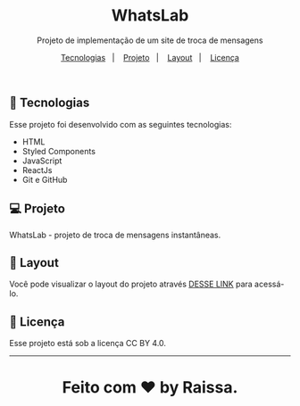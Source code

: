 <h1 align="center"> WhatsLab </h1>

<p align="center">
Projeto de implementação de um site de troca de mensagens
</p>

<p align="center">
  <a href="#-tecnologias">Tecnologias</a>&nbsp;&nbsp;&nbsp;|&nbsp;&nbsp;&nbsp;
  <a href="#-projeto">Projeto</a>&nbsp;&nbsp;&nbsp;|&nbsp;&nbsp;&nbsp;
  <a href="#-layout">Layout</a>&nbsp;&nbsp;&nbsp;|&nbsp;&nbsp;&nbsp;
  <a href="#memo-licença">Licença</a>
</p>

<br>

## 🚀 Tecnologias

Esse projeto foi desenvolvido com as seguintes tecnologias:

- HTML
- Styled Components
- JavaScript
- ReactJs
- Git e GitHub

## 💻 Projeto

WhatsLab - projeto de troca de mensagens instantâneas.

## 🔖 Layout

Você pode visualizar o layout do projeto através [DESSE LINK](https://www.figma.com/community/file/1144665616164957058) para acessá-lo.

## :memo: Licença

Esse projeto está sob a licença CC BY 4.0.

---

<h1 align="center"> Feito com ♥ by Raissa. </h1>